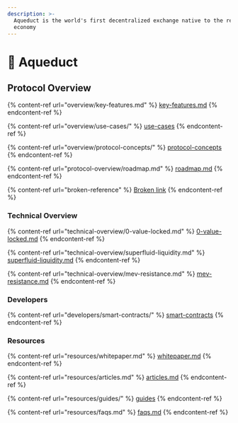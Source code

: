 ```yaml
---
description: >-
  Aqueduct is the world's first decentralized exchange native to the real-time
  economy
---
```


# 🌊 Aqueduct

## Protocol Overview

{% content-ref url="overview/key-features.md" %}
[key-features.md](overview/key-features.md)
{% endcontent-ref %}

{% content-ref url="overview/use-cases/" %}
[use-cases](overview/use-cases/)
{% endcontent-ref %}

{% content-ref url="overview/protocol-concepts/" %}
[protocol-concepts](overview/protocol-concepts/)
{% endcontent-ref %}

{% content-ref url="protocol-overview/roadmap.md" %}
[roadmap.md](protocol-overview/roadmap.md)
{% endcontent-ref %}

{% content-ref url="broken-reference" %}
[Broken link](broken-reference)
{% endcontent-ref %}



### Technical Overview

{% content-ref url="technical-overview/0-value-locked.md" %}
[0-value-locked.md](technical-overview/0-value-locked.md)
{% endcontent-ref %}

{% content-ref url="technical-overview/superfluid-liquidity.md" %}
[superfluid-liquidity.md](technical-overview/superfluid-liquidity.md)
{% endcontent-ref %}

{% content-ref url="technical-overview/mev-resistance.md" %}
[mev-resistance.md](technical-overview/mev-resistance.md)
{% endcontent-ref %}

### Developers

{% content-ref url="developers/smart-contracts/" %}
[smart-contracts](developers/smart-contracts/)
{% endcontent-ref %}



### Resources

{% content-ref url="resources/whitepaper.md" %}
[whitepaper.md](resources/whitepaper.md)
{% endcontent-ref %}

{% content-ref url="resources/articles.md" %}
[articles.md](resources/articles.md)
{% endcontent-ref %}

{% content-ref url="resources/guides/" %}
[guides](resources/guides/)
{% endcontent-ref %}

{% content-ref url="resources/faqs.md" %}
[faqs.md](resources/faqs.md)
{% endcontent-ref %}
